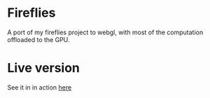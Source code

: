 # Fireflies

A port of my fireflies project to webgl, with most of the computation offloaded
to the GPU.

# Live version

See it in in action [here](http://mpcomplete.github.io/fireflies/)

